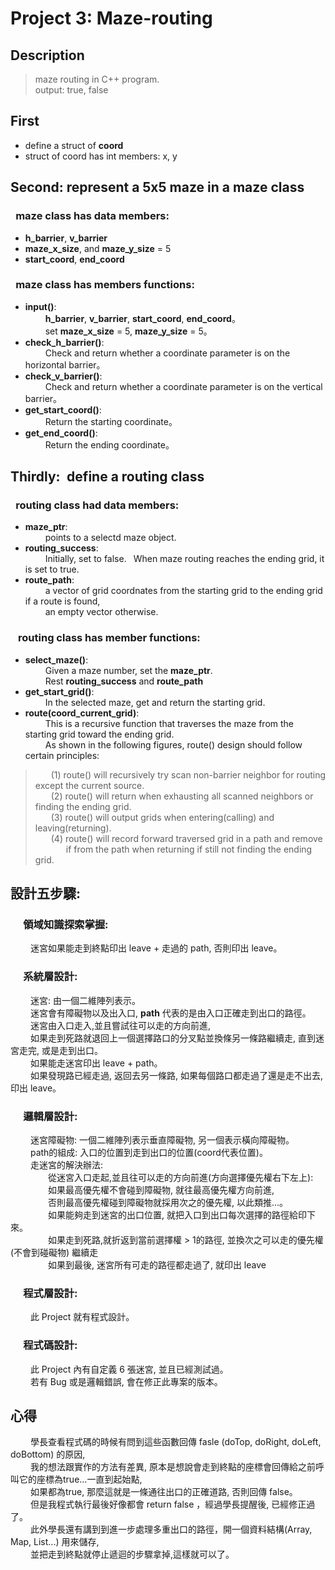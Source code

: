 # Project 3: Maze-routing

## Description
>  maze routing in C++ program.  
>  output: true, false

## First
  - define a struct of **coord**  
  - struct of coord has int members: x, y  

## Second: represent a 5x5 maze in a **maze** class
### &ensp;maze class has data members:
  - **h_barrier**, **v_barrier**
  - **maze_x_size**, and **maze_y_size** = 5
  - **start_coord**, **end_coord**

### &ensp;maze class has members functions:
- **input()**:  
    &ensp;&ensp;&ensp;&ensp; **h_barrier**, **v_barrier**, **start_coord**, **end_coord**。  
    &ensp;&ensp;&ensp;&ensp; set **maze_x_size** = 5, **maze_y_size** = 5。
- **check_h_barrier()**:  
    &ensp;&ensp;&ensp;&ensp; Check and return whether a coordinate parameter is on the horizontal barrier。
- **check_v_barrier()**:  
    &ensp;&ensp;&ensp;&ensp; Check and return whether a coordinate parameter is on the vertical barrier。
- **get_start_coord()**:  
    &ensp;&ensp;&ensp;&ensp; Return the starting coordinate。
- **get_end_coord()**:  
    &ensp;&ensp;&ensp;&ensp; Return the ending coordinate。

## Thirdly:&ensp;define a routing class 
### &ensp;routing class had data members:
  - **maze_ptr**:  
      &ensp;&ensp;&ensp;&ensp; points to a selectd maze object.
  - **routing_success**:  
      &ensp;&ensp;&ensp;&ensp; Initially, set to false.&ensp; When  maze routing reaches the ending grid, it is set to true.
  - **route_path**:  
      &ensp;&ensp;&ensp;&ensp; a vector of grid coordnates from the starting grid to the ending grid if a route is found,  
      &ensp;&ensp;&ensp;&ensp; an empty vector otherwise.

### &ensp; routing class has member functions:  
  - **select_maze()**:  
    &ensp;&ensp;&ensp;&ensp; Given a maze number, set the **maze_ptr**.  
    &ensp;&ensp;&ensp;&ensp; Rest **routing_success** and **route_path**
  - **get_start_grid()**:  
      &ensp;&ensp;&ensp;&ensp; In the selected maze, get and return the starting grid.
  - **route(coord_current_grid)**:  
      &ensp;&ensp;&ensp;&ensp; This is a recursive function that traverses the maze from the starting grid toward the ending grid.  
      &ensp;&ensp;&ensp;&ensp; As shown in the following figures, route() design should follow certain principles:    

> &ensp;&ensp;&ensp; (1) route() will recursively try scan non-barrier neighbor for routing except the current source.  
> &ensp;&ensp;&ensp; (2) route() will return when exhausting all scanned neighbors or finding the ending grid.  
> &ensp;&ensp;&ensp; (3) route() will output grids when entering(calling) and leaving(returning).  
> &ensp;&ensp;&ensp; (4) route() will record forward traversed grid in a path and remove   
> &ensp;&ensp;&ensp;&ensp;&ensp;&ensp;&ensp;if from the path when returning if still not finding the ending grid.

## 設計五步驟:
### &ensp;&ensp; 領域知識探索掌握:
  &ensp;&ensp;&ensp;&ensp; 迷宮如果能走到終點印出 leave + 走過的 path, 否則印出 leave。
  
### &ensp;&ensp; 系統層設計:
  &ensp;&ensp;&ensp;&ensp; 迷宮:	由一個二維陣列表示。  
  &ensp;&ensp;&ensp;&ensp; 迷宮會有障礙物以及出入口, **path** 代表的是由入口正確走到出口的路徑。  
  &ensp;&ensp;&ensp;&ensp; 迷宮由入口走入,並且嘗試往可以走的方向前進,     
  &ensp;&ensp;&ensp;&ensp; 如果走到死路就退回上一個選擇路口的分叉點並換條另一條路繼續走, 直到迷宮走完, 或是走到出口。   
  &ensp;&ensp;&ensp;&ensp; 如果能走迷宮印出 leave + path。  
  &ensp;&ensp;&ensp;&ensp; 如果發現路已經走過, 返回去另一條路, 如果每個路口都走過了還是走不出去, 印出 leave。  
  
### &ensp;&ensp; 邏輯層設計:
  &ensp;&ensp;&ensp;&ensp; 迷宮障礙物: 一個二維陣列表示垂直障礙物, 另一個表示橫向障礙物。  
  &ensp;&ensp;&ensp;&ensp; path的組成: 入口的位置到走到出口的位置(coord代表位置)。  
  &ensp;&ensp;&ensp;&ensp; 走迷宮的解決辦法:  
  &ensp;&ensp;&ensp;&ensp;&ensp;&ensp;&ensp;&ensp; 從迷宮入口走起,並且往可以走的方向前進(方向選擇優先權右下左上):  
  &ensp;&ensp;&ensp;&ensp;&ensp;&ensp;&ensp;&ensp; 如果最高優先權不會碰到障礙物, 就往最高優先權方向前進,  
  &ensp;&ensp;&ensp;&ensp;&ensp;&ensp;&ensp;&ensp; 否則最高優先權碰到障礙物就採用次之的優先權, 以此類推...。  
  &ensp;&ensp;&ensp;&ensp;&ensp;&ensp;&ensp;&ensp; 如果能夠走到迷宮的出口位置, 就把入口到出口每次選擇的路徑給印下來。  
  &ensp;&ensp;&ensp;&ensp;&ensp;&ensp;&ensp;&ensp; 如果走到死路,就折返到當前選擇權 > 1的路徑, 並換次之可以走的優先權(不會到碰礙物) 繼續走  
  &ensp;&ensp;&ensp;&ensp;&ensp;&ensp;&ensp;&ensp; 如果到最後, 迷宮所有可走的路徑都走過了, 就印出 leave  
  
  
  
  
### &ensp;&ensp; 程式層設計:
  &ensp;&ensp;&ensp;&ensp;
  此 Project 就有程式設計。
### &ensp;&ensp; 程式碼設計:
  &ensp;&ensp;&ensp;&ensp;
  此 Project 內有自定義 6 張迷宮, 並且已經測試過。  
  &ensp;&ensp;&ensp;&ensp;
  若有 Bug 或是邏輯錯誤, 會在修正此專案的版本。  

## 心得
  &ensp;&ensp;&ensp;&ensp; 
  學長查看程式碼的時候有問到這些函數回傳 fasle (doTop, doRight, doLeft, doBottom) 的原因,  
  &ensp;&ensp;&ensp;&ensp; 
  我的想法跟實作的方法有差異, 原本是想說會走到終點的座標會回傳給之前呼叫它的座標為true...一直到起始點,  
  &ensp;&ensp;&ensp;&ensp; 如果都為true, 那麼這就是一條通往出口的正確道路, 否則回傳 false。  
  &ensp;&ensp;&ensp;&ensp; 但是我程式執行最後好像都會 return false ，經過學長提醒後, 已經修正過了。  
  &ensp;&ensp;&ensp;&ensp; 此外學長還有講到到進一步處理多重出口的路徑，開一個資料結構(Array, Map, List...) 用來儲存,  
  &ensp;&ensp;&ensp;&ensp;
  並把走到終點就停止遞迴的步驟拿掉,這樣就可以了。
  



